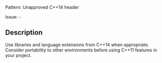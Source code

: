 Pattern: Unapproved C++14 header

Issue: -

## Description

Use libraries and language extensions from C++14 when appropriate. Consider portability to other environments before using C++11 features in your project.

